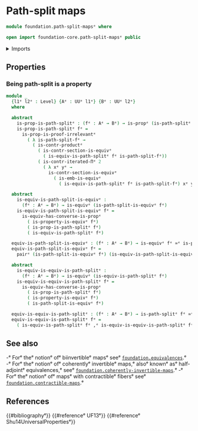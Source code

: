 # Path-split maps

```agda
module foundation.path-split-mapsᵉ where

open import foundation-core.path-split-mapsᵉ public
```

<details><summary>Imports</summary>

```agda
open import foundation.dependent-pair-typesᵉ
open import foundation.equivalencesᵉ
open import foundation.iterated-dependent-product-typesᵉ
open import foundation.logical-equivalencesᵉ
open import foundation.universe-levelsᵉ

open import foundation-core.contractible-typesᵉ
open import foundation-core.propositionsᵉ
```

</details>

## Properties

### Being path-split is a property

```agda
module _
  {l1ᵉ l2ᵉ : Level} {Aᵉ : UUᵉ l1ᵉ} {Bᵉ : UUᵉ l2ᵉ}
  where

  abstract
    is-prop-is-path-splitᵉ : (fᵉ : Aᵉ → Bᵉ) → is-propᵉ (is-path-splitᵉ fᵉ)
    is-prop-is-path-splitᵉ fᵉ =
      is-prop-is-proof-irrelevantᵉ
        ( λ is-path-split-fᵉ →
          ( is-contr-productᵉ
            ( is-contr-section-is-equivᵉ
              ( is-equiv-is-path-splitᵉ fᵉ is-path-split-fᵉ))
            ( is-contr-iterated-Πᵉ 2
              ( λ xᵉ yᵉ →
                is-contr-section-is-equivᵉ
                  ( is-emb-is-equivᵉ
                    ( is-equiv-is-path-splitᵉ fᵉ is-path-split-fᵉ) xᵉ yᵉ)))))

  abstract
    is-equiv-is-path-split-is-equivᵉ :
      (fᵉ : Aᵉ → Bᵉ) → is-equivᵉ (is-path-split-is-equivᵉ fᵉ)
    is-equiv-is-path-split-is-equivᵉ fᵉ =
      is-equiv-has-converse-is-propᵉ
        ( is-property-is-equivᵉ fᵉ)
        ( is-prop-is-path-splitᵉ fᵉ)
        ( is-equiv-is-path-splitᵉ fᵉ)

  equiv-is-path-split-is-equivᵉ : (fᵉ : Aᵉ → Bᵉ) → is-equivᵉ fᵉ ≃ᵉ is-path-splitᵉ fᵉ
  equiv-is-path-split-is-equivᵉ fᵉ =
    pairᵉ (is-path-split-is-equivᵉ fᵉ) (is-equiv-is-path-split-is-equivᵉ fᵉ)

  abstract
    is-equiv-is-equiv-is-path-splitᵉ :
      (fᵉ : Aᵉ → Bᵉ) → is-equivᵉ (is-equiv-is-path-splitᵉ fᵉ)
    is-equiv-is-equiv-is-path-splitᵉ fᵉ =
      is-equiv-has-converse-is-propᵉ
        ( is-prop-is-path-splitᵉ fᵉ)
        ( is-property-is-equivᵉ fᵉ)
        ( is-path-split-is-equivᵉ fᵉ)

  equiv-is-equiv-is-path-splitᵉ : (fᵉ : Aᵉ → Bᵉ) → is-path-splitᵉ fᵉ ≃ᵉ is-equivᵉ fᵉ
  equiv-is-equiv-is-path-splitᵉ fᵉ =
    ( is-equiv-is-path-splitᵉ fᵉ ,ᵉ is-equiv-is-equiv-is-path-splitᵉ fᵉ)
```

## See also

-ᵉ Forᵉ theᵉ notionᵉ ofᵉ biinvertibleᵉ mapsᵉ seeᵉ
  [`foundation.equivalences`](foundation.equivalences.md).ᵉ
-ᵉ Forᵉ theᵉ notionᵉ ofᵉ coherentlyᵉ invertibleᵉ maps,ᵉ alsoᵉ knownᵉ asᵉ half-adjointᵉ
  equivalences,ᵉ seeᵉ
  [`foundation.coherently-invertible-maps`](foundation.coherently-invertible-maps.md).ᵉ
-ᵉ Forᵉ theᵉ notionᵉ ofᵉ mapsᵉ with contractibleᵉ fibersᵉ seeᵉ
  [`foundation.contractible-maps`](foundation.contractible-maps.md).ᵉ

## References

{{#bibliographyᵉ}} {{#referenceᵉ UF13ᵉ}} {{#referenceᵉ Shu14UniversalPropertiesᵉ}}